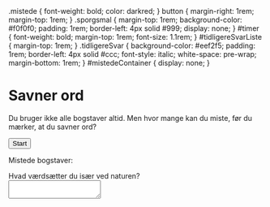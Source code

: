 <!DOCTYPE html>
<html lang="da">
<head>
  <meta charset="UTF-8">
    .mistede {
      font-weight: bold;
      color: darkred;
    }
    button {
      margin-right: 1rem;
      margin-top: 1rem;
    }
    .sporgsmal {
      margin-top: 1rem;
      background-color: #f0f0f0;
      padding: 1rem;
      border-left: 4px solid #999;
      display: none;
    }
    #timer {
      font-weight: bold;
      margin-top: 1rem;
      font-size: 1.1rem;
    }
    #tidligereSvarListe {
      margin-top: 1rem;
    }
    .tidligereSvar {
      background-color: #eef2f5;
      padding: 1rem;
      border-left: 4px solid #ccc;
      font-style: italic;
      white-space: pre-wrap;
      margin-bottom: 1rem;
    }
    #mistedeContainer {
      display: none;
    }
  </style>
</head>
<body>
  <h1>Savner ord</h1>
  <p>Du bruger ikke alle bogstaver altid. Men hvor mange kan du miste, før du mærker, at du savner ord?</p>

  <div>
    <button onclick="startAuto()">Start</button>
    <button id="resetBtn" onclick="resetGame()" style="display:none;">Nulstil</button>
  </div>

  <p id="mistedeContainer">Mistede bogstaver: <span id="forbudteBogstaver" class="mistede"></span></p>

  <div id="sporgsmaalsboks" class="sporgsmal">Hvad værdsætter du især ved naturen?</div>

  <textarea id="tekstfelt" oninput="checkInput(event)"></textarea>

  <div id="tidligereSvarListe"></div>

  <div id="timer"></div>

  <script>
    const tekstfelt = document.getElementById("tekstfelt");
    const forbudtEl = document.getElementById("forbudteBogstaver");
    const sporgsmaalBox = document.getElementById("sporgsmaalsboks");
    const timerEl = document.getElementById("timer");
    const tidligereSvarListe = document.getElementById("tidligereSvarListe");
    const mistedeContainer = document.getElementById("mistedeContainer");
    const resetBtn = document.getElementById("resetBtn");

    let forbudte = [];
    let currentRound = 0;
    let countdown;

    const bogstaverEfterFrekvens = [
      "E", "R", "N", "T", "A", "I", "S", "L", "O", "D", "M", "G", "K", "U", "B", "V", "F", "H", "Æ", "P", "Ø", "Å", "J", "Y", "C", "X", "W", "Z", "Q"
    ];

    const runder = {
      0: [],
      1: bogstaverEfterFrekvens.slice(-4),
      2: bogstaverEfterFrekvens.slice(-8),
      3: bogstaverEfterFrekvens.slice(-12),
      4: bogstaverEfterFrekvens.slice(-16),
      5: bogstaverEfterFrekvens.slice(),
    };

    const roundTimes = [15, 15, 15, 15, 15];

    function procentMistede(runde) {
      if (!runder[runde] || runder[runde].length === 0) return "0% mistet";
      const procent = Math.round((runder[runde].length / 29) * 100);
      return `${procent}% mistet`;
    }

    function setRound(runde) {
      currentRound = runde;
      forbudte = runder[runde];
      forbudtEl.textContent = forbudte.length >= 29 ? "alle" : (forbudte.length ? forbudte.join(", ") : "Ingen");
      mistedeContainer.style.display = "block";
      resetBtn.style.display = "inline";
      if (runde < 5) {
        tekstfelt.value = "";
        tekstfelt.focus();
        tekstfelt.style.display = "block";
        sporgsmaalBox.style.display = "block";
        sporgsmaalBox.textContent = "Hvad værdsætter du især ved naturen?";
        timerEl.textContent = "";
      } else {
        tekstfelt.style.display = "none";
        sporgsmaalBox.style.display = "none";
        timerEl.textContent = "";
      }
    }

    function resetGame() {
      clearInterval(countdown);
      forbudte = [];
      currentRound = 0;
      forbudtEl.textContent = "";
      tekstfelt.value = "";
      tekstfelt.style.display = "none";
      sporgsmaalBox.style.display = "none";
      mistedeContainer.style.display = "none";
      resetBtn.style.display = "none";
      sporgsmaalBox.textContent = "Hvad værdsætter du især ved naturen?";
      timerEl.textContent = "";
      tidligereSvarListe.innerHTML = "";
    }

    function checkInput(event) {
      let nyTekst = "";
      for (let i = 0; i < tekstfelt.value.length; i++) {
        const tegn = tekstfelt.value[i];
        if (!forbudte.includes(tegn.toUpperCase())) {
          nyTekst += tegn;
        }
      }
      tekstfelt.value = nyTekst;
    }

    function startAuto() {
      setRound(0);
      let sekunder = roundTimes[0];
      timerEl.textContent = `Næste niveau om ${sekunder} sekunder...`;

      countdown = setInterval(() => {
        sekunder--;
        timerEl.textContent = `Næste niveau om ${sekunder} sekunder...`;

        if (sekunder <= 0) {
          if (tekstfelt.style.display !== "none" && tekstfelt.value) {
            const svarDiv = document.createElement("div");
            svarDiv.className = "tidligereSvar";
            svarDiv.textContent = `(${procentMistede(currentRound)}):\n` + tekstfelt.value;
            tidligereSvarListe.prepend(svarDiv);
          }

          currentRound++;
          if (currentRound > 5) {
            clearInterval(countdown);
            return;
          }
          setRound(currentRound);
          if (currentRound < 5) {
            sekunder = roundTimes[currentRound];
            timerEl.textContent = `Næste niveau om ${sekunder} sekunder...`;
          } else {
            clearInterval(countdown);
            forbudte = bogstaverEfterFrekvens.slice();
            forbudtEl.textContent = "alle";
            tekstfelt.value = "";
            tekstfelt.style.display = "none";
            tekstfelt.blur();
            sporgsmaalBox.style.display = "none";
            timerEl.textContent = "";
          }
        }
      }, 1000);
    }
  </script>
</body>
</html>
